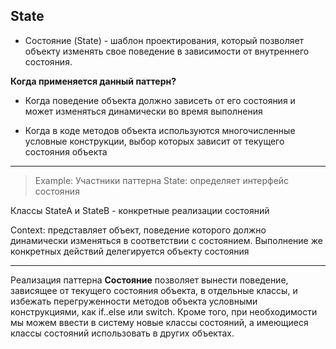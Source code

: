 ## State

* Состояние (State) - шаблон проектирования, который позволяет объекту изменять свое поведение в зависимости от внутреннего состояния.

**Когда применяется данный паттерн?**
* Когда поведение объекта должно зависеть от его состояния и может изменяться динамически во время выполнения

* Когда в коде методов объекта используются многочисленные условные конструкции, выбор которых зависит от текущего состояния объекта
***
>Example:
Участники паттерна
State: определяет интерфейс состояния

Классы StateA и StateB - конкретные реализации состояний

Context: представляет объект, поведение которого должно динамически изменяться в соответствии с состоянием. Выполнение же конкретных действий делегируется объекту состояния  
***
Pеализация паттерна **Состояние** позволяет вынести поведение, зависящее от текущего состояния объекта, в отдельные классы, и избежать перегруженности методов объекта условными конструкциями, как if..else или switch. Кроме того, при необходимости мы можем ввести в систему новые классы состояний, а имеющиеся классы состояний использовать в других объектах.